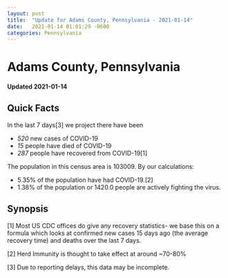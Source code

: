 ```yaml
---
layout: post
title:  "Update for Adams County, Pennsylvania - 2021-01-14"
date:   2021-01-14 01:01:29 -0600
categories: Pennsylvania
---
```


# Adams County, Pennsylvania
#### Updated 2021-01-14

## Quick Facts

In the last 7 days[3] we project there have been
- *520* new cases of COVID-19
- *15* people have died of COVID-19
- *287* people have recovered from COVID-19[1]

The population in this census area is 103009. By our calculations:
- 5.35% of the population have had COVID-19.[2]
- 1.38% of the population or 1420.0 people are actively fighting the virus.

## Synopsis




[1] Most US CDC offices do give any recovery statistics- we base this on a formula which looks at confirmed new cases
15 days ago (the average recovery time) and deaths over the last 7 days.

[2] Herd Immunity is thought to take effect at around ~70-80%

[3] Due to reporting delays, this data may be incomplete.
 
    